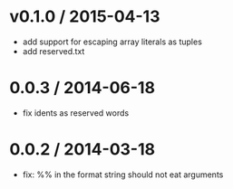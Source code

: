 
v0.1.0 / 2015-04-13
===================

  * add support for escaping array literals as tuples
  * add reserved.txt

0.0.3 / 2014-06-18
==================

 * fix idents as reserved words

0.0.2 / 2014-03-18
==================

 * fix: %% in the format string should not eat arguments
